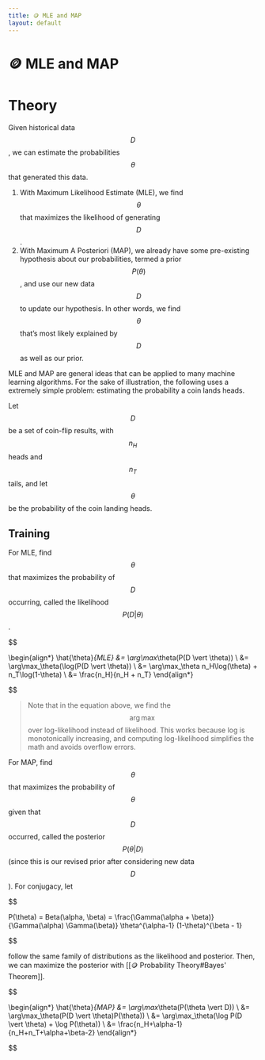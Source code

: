 ```yaml
---
title: 🪙 MLE and MAP
layout: default
---
```


# 🪙 MLE and MAP

# Theory
Given historical data $$D$$, we can estimate the probabilities $$\theta$$ that generated this data.
1. With Maximum Likelihood Estimate (MLE), we find $$\theta$$ that maximizes the likelihood of generating $$D$$.
2. With Maximum A Posteriori (MAP), we already have some pre-existing hypothesis about our probabilities, termed a prior $$P(\theta)$$, and use our new data $$D$$ to update our hypothesis. In other words, we find $$\theta$$ that’s most likely explained by $$D$$ as well as our prior.

MLE and MAP are general ideas that can be applied to many machine learning algorithms. For the sake of illustration, the following uses a extremely simple problem: estimating the probability a coin lands heads.

Let $$D$$ be a set of coin-flip results, with $$n_H$$ heads and $$n_T$$ tails, and let $$\theta$$ be the probability of the coin landing heads.

## Training
For MLE, find $$\theta$$ that maximizes the probability of $$D$$ occurring, called the likelihood $$P(D \vert \theta)$$.

$$

 \begin{align*} \hat{\theta}_{MLE} &= \arg\max_\theta(P(D \vert \theta)) \\ &= \arg\max_\theta(\log(P(D \vert \theta)) \\ &= \arg\max_\theta n_H\log(\theta) + n_T\log(1-\theta) \\ &= \frac{n_H}{n_H + n_T} \end{align*} 

$$

> Note that in the equation above, we find the $$\arg\max$$ over log-likelihood instead of likelihood. This works because log is monotonically increasing, and computing log-likelihood simplifies the math and avoids overflow errors.

For MAP, find $$\theta$$ that maximizes the probability of $$\theta$$ given that $$D$$ occurred, called the posterior $$P(\theta \vert D)$$ (since this is our revised prior after considering new data $$D$$). For conjugacy, let 

$$

P(\theta) = Beta(\alpha, \beta) = \frac{\Gamma(\alpha + \beta)}{\Gamma(\alpha) \Gamma(\beta)} \theta^{\alpha-1} (1-\theta)^{\beta - 1}

$$

follow the same family of distributions as the likelihood and posterior. Then, we can maximize the posterior with [[🪙 Probability Theory#Bayes' Theorem]].

$$

 \begin{align*} \hat{\theta}_{MAP} &= \arg\max_\theta(P(\theta \vert D)) \\ &= \arg\max_\theta(P(D \vert \theta)P(\theta)) \\ &= \arg\max_\theta(\log P(D \vert \theta) + \log P(\theta)) \\ &= \frac{n_H+\alpha-1}{n_H+n_T+\alpha+\beta-2} \end{align*} 

$$


